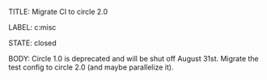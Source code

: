 TITLE:
Migrate CI to circle 2.0

LABEL:
c:misc

STATE:
closed

BODY:
Circle 1.0 is deprecated and will be shut off August 31st.
Migrate the test config to circle 2.0 (and maybe parallelize it).

